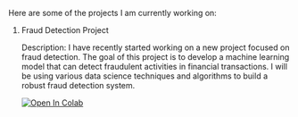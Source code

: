 Here are some of the projects I am currently working on:

1. Fraud Detection Project

   Description: I have recently started working on a new project focused on fraud detection. The goal of this project is to develop a machine learning model that can detect fraudulent activities in financial transactions. I will be using various data science techniques and algorithms to build a robust fraud detection system.

   [![Open In Colab](https://colab.research.google.com/assets/colab-badge.svg)](https://colab.research.google.com/github/PranayLendave/data_science/blob/main/accredian_data_science.ipynb)
